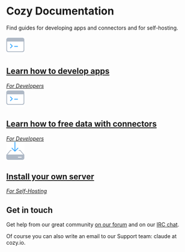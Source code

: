 # Cozy Documentation

Find guides for developing apps and connectors and for self-hosting.

<div class="home-actions" markdown="1">

  <div class="home-action">
    <a href="tutorials/app">
      <img src="assets/images/home/icon-dev.svg" />
      <h2>Learn how to develop apps</h2>
      <em>For Developers</em>
    </a>
  </div>

  <div class="home-action">
    <a href="tutorials/konnector">
      <img src="assets/images/home/icon-dev.svg" />
      <h2>Learn how to free data with connectors</h2>
      <em>For Developers</em>
    </a>
  </div>

  <div class="home-action">
    <a href="howTos/selfHost/debian">
      <img src="assets/images/home/icon-install.svg" />
      <h2>Install your own server</h2>
      <em>For Self-Hosting</em>
    </a>
  </div>


</div>

## Get in touch

Get help from our great community [on our forum](https://forum.cozy.io) and on our [IRC chat](https://webchat.freenode.net/?channels=cozycloud).

Of course you can also write an email to our Support team: claude at cozy.io.

